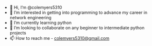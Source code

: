 - 👋 Hi, I’m @colemyers5310
- 👀 I’m interested in getting into programming to advance my career in network engineering
- 🌱 I’m currently learning python
- 💞️ I’m looking to collaborate on any beginner to intermediate python projects
- 📫 How to reach me - colemyers5310@gmail.com

<!---
colemyers5310/colemyers5310 is a ✨ special ✨ repository because its `README.md` (this file) appears on your GitHub profile.
You can click the Preview link to take a look at your changes.
--->
